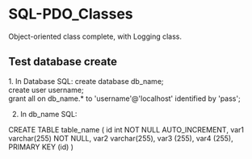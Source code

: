 # SQL-PDO_Classes
Object-oriented class complete, with Logging class. 


<h2>Test database create </h2>
1. In Database SQL:
create database db_name; <br />
create user username; <br />
grant all on db_name.* to 'username'@'localhost' identified by 'pass';

2. In db_name SQL:


CREATE TABLE table_name
(
id int NOT NULL AUTO_INCREMENT,
var1 varchar(255) NOT NULL,
var2 varchar(255),
var3 (255),
var4 (255),
PRIMARY KEY (id)
)




